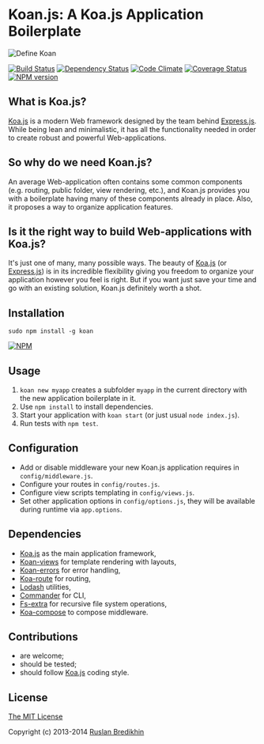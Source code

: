 # Koan.js: A Koa.js Application Boilerplate

![Define Koan](https://raw.github.com/koanjs/koan/master/lib/boilerplates/application/public/images/define_koan.png)

[![Build Status](https://travis-ci.org/koanjs/koan.png?branch=master)](https://travis-ci.org/koanjs/koan)
[![Dependency Status](https://gemnasium.com/bredikhin/koan.png)](https://gemnasium.com/bredikhin/koan)
[![Code Climate](https://codeclimate.com/github/bredikhin/koan.png)](https://codeclimate.com/github/bredikhin/koan)
[![Coverage Status](https://coveralls.io/repos/bredikhin/koan/badge.png)](https://coveralls.io/r/bredikhin/koan)
[![NPM version](https://badge.fury.io/js/koan.png)](http://badge.fury.io/js/koan)

## What is Koa.js?

[Koa.js](https://github.com/koajs/koa) is a modern Web framework designed by the team
behind [Express.js](https://github.com/visionmedia/express). While being lean and
minimalistic, it has all the functionality needed in order to create robust and
powerful Web-applications.

## So why do we need Koan.js?

An average Web-application often contains some common components (e.g. routing, public
folder, view rendering, etc.), and Koan.js provides you with a boilerplate having
many of these components already in place. Also, it proposes a way to organize
application features.

## Is it the right way to build Web-applications with Koa.js?

It's just one of many, many possible ways. The beauty of
[Koa.js](https://github.com/koajs/koa) (or
[Express.js](https://github.com/visionmedia/express)) is in its incredible flexibility
giving you freedom to organize your application however you feel is right. But if you
want just save your time and go with an existing solution, Koan.js definitely worth a
shot.

## Installation

`sudo npm install -g koan`

[![NPM](https://nodei.co/npm/koan.png)](https://nodei.co/npm/koan/)

## Usage

1. `koan new myapp` creates a subfolder `myapp` in the current directory with the new application boilerplate in it.
2. Use `npm install` to install dependencies.
3. Start your application with `koan start` (or just usual `node index.js`).
4. Run tests with `npm test`.

## Configuration

* Add or disable middleware your new Koan.js application requires in `config/middleware.js`.
* Configure your routes in `config/routes.js`.
* Configure view scripts templating in `config/views.js`.
* Set other application options in `config/options.js`, they will be available during
runtime via `app.options`.

## Dependencies

* [Koa.js](https://github.com/koajs/koa) as the main application framework,
* [Koan-views](https://github.com/bredikhin/koan-views) for template rendering with layouts,
* [Koan-errors](https://github.com/bredikhin/koan-errors) for error handling,
* [Koa-route](https://github.com/koajs/route) for routing,
* [Lodash](https://github.com/lodash/lodash) utilities,
* [Commander](https://github.com/visionmedia/commander.js) for CLI,
* [Fs-extra](https://github.com/jprichardson/node-fs-extra) for recursive file system operations,
* [Koa-compose](https://github.com/koajs/compose) to compose middleware.

## Contributions

* are welcome;
* should be tested;
* should follow [Koa.js](https://github.com/koajs/koa) coding style.

## License

[The MIT License](http://opensource.org/licenses/MIT)

Copyright (c) 2013-2014 [Ruslan Bredikhin](http://ruslanbredikhin.com/)
